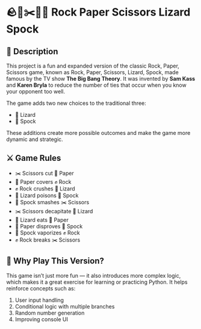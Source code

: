 # 🪨📄✂️🦎🖖 Rock Paper Scissors Lizard Spock
## 📜 Description
This project is a fun and expanded version of the classic Rock, Paper, Scissors game, known as Rock, Paper, Scissors, Lizard, Spock, made famous by the TV show **The Big Bang Theory**. It was invented by **Sam Kass** and **Karen Bryla** to reduce the number of ties that occur when you know your opponent too well.

The game adds two new choices to the traditional three:

- 🦎 Lizard
- 🖖 Spock

These additions create more possible outcomes and make the game more dynamic and strategic.

## ⚔️ Game Rules
- ✂️ Scissors cut 📄 Paper
- 📄 Paper covers ✊ Rock
- ✊ Rock crushes 🦎 Lizard
- 🦎 Lizard poisons 🖖 Spock
- 🖖 Spock smashes ✂️ Scissors
- ✂️ Scissors decapitate 🦎 Lizard
- 🦎 Lizard eats 📄 Paper
- 📄 Paper disproves 🖖 Spock
- 🖖 Spock vaporizes ✊ Rock
- ✊ Rock breaks ✂️ Scissors

## 🧠 Why Play This Version?
This game isn’t just more fun — it also introduces more complex logic, which makes it a great exercise for learning or practicing Python. It helps reinforce concepts such as:

1) User input handling
2) Conditional logic with multiple branches
3) Random number generation
4) Improving console UI
